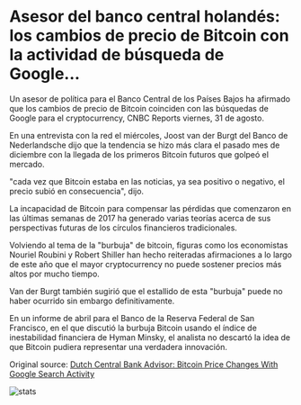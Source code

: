 # Asesor del banco central holandés: los cambios de precio de Bitcoin con la actividad de búsqueda de Google...

Un asesor de política para el Banco Central de los Países Bajos ha afirmado que los cambios de precio de Bitcoin coinciden con las búsquedas de Google para el cryptocurrency, CNBC Reports viernes, 31 de agosto.

En una entrevista con la red el miércoles, Joost van der Burgt del Banco de Nederlandsche dijo que la tendencia se hizo más clara el pasado mes de diciembre con la llegada de los primeros Bitcoin futuros que golpeó el mercado.

"cada vez que Bitcoin estaba en las noticias, ya sea positivo o negativo, el precio subió en consecuencia", dijo.

La incapacidad de Bitcoin para compensar las pérdidas que comenzaron en las últimas semanas de 2017 ha generado varias teorías acerca de sus perspectivas futuras de los círculos financieros tradicionales.

Volviendo al tema de la "burbuja" de bitcoin, figuras como los economistas Nouriel Roubini y Robert Shiller han hecho reiteradas afirmaciones a lo largo de este año que el mayor cryptocurrency no puede sostener precios más altos por mucho tiempo.

Van der Burgt también sugirió que el estallido de esta "burbuja" puede no haber ocurrido sin embargo definitivamente.

En un informe de abril para el Banco de la Reserva Federal de San Francisco, en el que discutió la burbuja Bitcoin usando el índice de inestabilidad financiera de Hyman Minsky, el analista no descartó la idea de que Bitcoin pudiera representar una verdadera innovación.

Original source: [Dutch Central Bank Advisor: Bitcoin Price Changes With Google Search Activity](https://cointelegraph.com/news/dutch-central-bank-advisor-bitcoin-price-changes-with-google-search-activity)

![stats](https://c.statcounter.com/11760860/0/a89fa40b/1/ "stats")